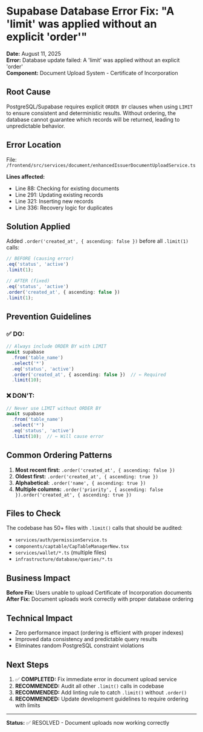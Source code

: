 # Supabase Database Error Fix: "A 'limit' was applied without an explicit 'order'"

**Date:** August 11, 2025  
**Error:** Database update failed: A 'limit' was applied without an explicit 'order'  
**Component:** Document Upload System - Certificate of Incorporation  

## Root Cause

PostgreSQL/Supabase requires explicit `ORDER BY` clauses when using `LIMIT` to ensure consistent and deterministic results. Without ordering, the database cannot guarantee which records will be returned, leading to unpredictable behavior.

## Error Location

File: `/frontend/src/services/document/enhancedIssuerDocumentUploadService.ts`

**Lines affected:**
- Line 88: Checking for existing documents 
- Line 291: Updating existing records
- Line 321: Inserting new records  
- Line 336: Recovery logic for duplicates

## Solution Applied

Added `.order('created_at', { ascending: false })` before all `.limit(1)` calls:

```typescript
// BEFORE (causing error)
.eq('status', 'active')
.limit(1);

// AFTER (fixed)
.eq('status', 'active')
.order('created_at', { ascending: false })
.limit(1);
```

## Prevention Guidelines

### ✅ DO:
```typescript
// Always include ORDER BY with LIMIT
await supabase
  .from('table_name')
  .select('*')
  .eq('status', 'active')
  .order('created_at', { ascending: false })  // ← Required
  .limit(10);
```

### ❌ DON'T:
```typescript
// Never use LIMIT without ORDER BY
await supabase
  .from('table_name')
  .select('*')
  .eq('status', 'active')
  .limit(10);  // ← Will cause error
```

## Common Ordering Patterns

1. **Most recent first:** `.order('created_at', { ascending: false })`
2. **Oldest first:** `.order('created_at', { ascending: true })`
3. **Alphabetical:** `.order('name', { ascending: true })`
4. **Multiple columns:** `.order('priority', { ascending: false }).order('created_at', { ascending: true })`

## Files to Check

The codebase has 50+ files with `.limit()` calls that should be audited:
- `services/auth/permissionService.ts`
- `components/captable/CapTableManagerNew.tsx`
- `services/wallet/*.ts` (multiple files)
- `infrastructure/database/queries/*.ts`

## Business Impact

**Before Fix:** Users unable to upload Certificate of Incorporation documents  
**After Fix:** Document uploads work correctly with proper database ordering  

## Technical Impact

- Zero performance impact (ordering is efficient with proper indexes)
- Improved data consistency and predictable query results
- Eliminates random PostgreSQL constraint violations

## Next Steps

1. ✅ **COMPLETED:** Fix immediate error in document upload service
2. **RECOMMENDED:** Audit all other `.limit()` calls in codebase  
3. **RECOMMENDED:** Add linting rule to catch `.limit()` without `.order()`
4. **RECOMMENDED:** Update development guidelines to require ordering with limits

---

**Status:** ✅ RESOLVED - Document uploads now working correctly
